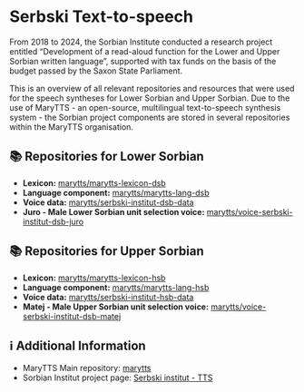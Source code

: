 # Serbski Text-to-speech
From 2018 to 2024, the Sorbian Institute conducted a research project entitled “Development of a read-aloud function for the Lower and Upper Sorbian written language”, supported with tax funds on the basis of the budget passed by the Saxon State Parliament.


This is an overview of all relevant repositories and resources that were used for the speech syntheses for Lower Sorbian and Upper Sorbian. Due to the use of MaryTTS - an open-source, multilingual text-to-speech synthesis system - the Sorbian project components are stored in several repositories within the MaryTTS organisation.

## 📚 Repositories for Lower Sorbian

- **Lexicon:** [marytts/marytts-lexicon-dsb](https://github.com/marytts/marytts-lexicon-dsb) 
- **Language component:** [marytts/marytts-lang-dsb](https://github.com/marytts/marytts-lang-dsb)  
- **Voice data:** [marytts/serbski-institut-dsb-data](https://github.com/marytts/serbski-institut-dsb-data)  
- **Juro - Male Lower Sorbian unit selection voice:** [marytts/voice-serbski-institut-dsb-juro](https://github.com/marytts/voice-serbski-institut-dsb-juro)  

## 📚 Repositories for Upper Sorbian

- **Lexicon:** [marytts/marytts-lexicon-hsb](https://github.com/marytts/marytts-lexicon-hsb) 
- **Language component:** [marytts/marytts-lang-hsb](https://github.com/marytts/marytts-lang-hsb)  
- **Voice data:** [marytts/serbski-institut-hsb-data](https://github.com/marytts/serbski-institut-hsb-data)  
- **Matej - Male Upper Sorbian unit selection voice:** [marytts/voice-serbski-institut-dsb-matej](https://github.com/marytts/voice-serbski-institut-dsb-matej)

## ℹ️ Additional Information  
- MaryTTS Main repository: [marytts](https://github.com/marytts)
- Sorbian Institut project page: [Serbski institut - TTS](https://www.serbski-institut.de/projekte-sprachwissenschaft/entwicklung-einer-vorlesefunktion-fuer-die-nieder-und-obersorbische-schriftsprache/)
